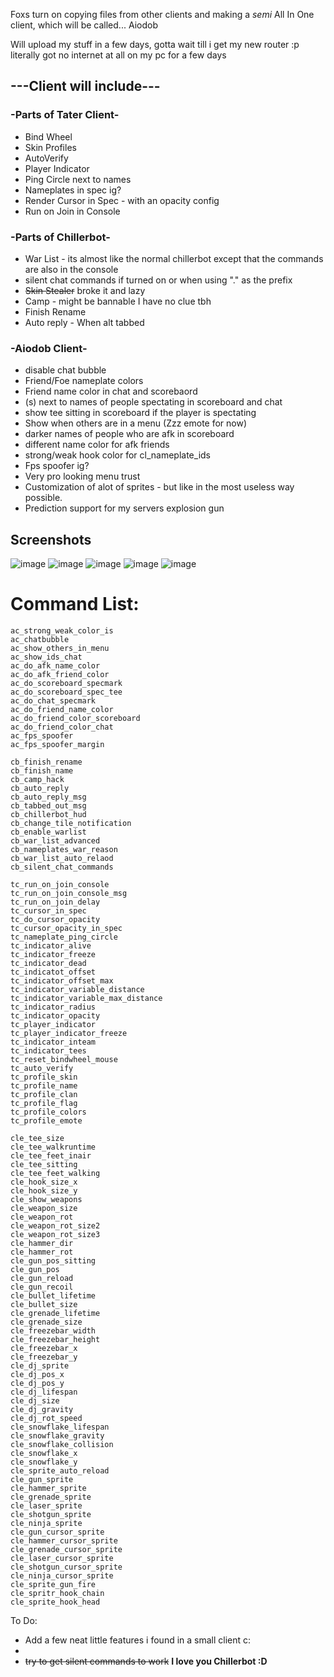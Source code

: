 Foxs turn on copying files from other clients and making a *semi* All In One client, which will be called... Aiodob

Will upload my stuff in a few days, gotta wait till i get my new router :p 
literally got no internet at all on my pc for a few days

## ---Client will include---

### -Parts of Tater Client-
- Bind Wheel
- Skin Profiles
- AutoVerify
- Player Indicator
- Ping Circle next to names
- Nameplates in spec ig?
- Render Cursor in Spec - with an opacity config
- Run on Join in Console

### -Parts of Chillerbot-
- War List - its almost like the normal chillerbot except that the commands are also in the console
- silent chat commands if turned on or when using "." as the prefix
- ~~Skin Stealer~~ broke it and lazy
- Camp - might be bannable I have no clue tbh
- Finish Rename
- Auto reply - When alt tabbed

### -Aiodob Client-
- disable chat bubble
- Friend/Foe nameplate colors
- Friend name color in chat and scorebaord
- (s) next to names of people spectating in scoreboard and chat
- show tee sitting in scoreboard if the player is spectating
- Show when others are in a menu (Zzz emote for now)
- darker names of people who are afk in scoreboard
- different name color for afk friends
- strong/weak hook color for cl_nameplate_ids
- Fps spoofer ig?
- Very pro looking menu trust
- Customization of alot of sprites - but like in the most useless way possible.
- Prediction support for my servers explosion gun


## Screenshots

![image](https://github.com/user-attachments/assets/b60876a7-16e8-4146-ae98-62cff353736a)
![image](https://github.com/user-attachments/assets/a48c68f6-8c62-4ad1-9bf9-61fa16bd16ea)
![image](https://github.com/user-attachments/assets/45a99201-0a8b-4313-b94e-e4feb47d6df9)
![image](https://github.com/user-attachments/assets/0f70064f-56d8-42a5-ab08-64cb9dafa952)
![image](https://github.com/user-attachments/assets/f5e768d0-1042-4ca9-91d3-6355e0c8c0fe)






# Command List:
```
ac_strong_weak_color_is
ac_chatbubble
ac_show_others_in_menu
ac_show_ids_chat
ac_do_afk_name_color
ac_do_afk_friend_color
ac_do_scoreboard_specmark
ac_do_scoreboard_spec_tee
ac_do_chat_specmark
ac_do_friend_name_color
ac_do_friend_color_scoreboard
ac_do_friend_color_chat
ac_fps_spoofer
ac_fps_spoofer_margin

cb_finish_rename
cb_finish_name
cb_camp_hack
cb_auto_reply
cb_auto_reply_msg
cb_tabbed_out_msg
cb_chillerbot_hud
cb_change_tile_notification
cb_enable_warlist
cb_war_list_advanced
cb_nameplates_war_reason
cb_war_list_auto_relaod
cb_silent_chat_commands

tc_run_on_join_console
tc_run_on_join_console_msg
tc_run_on_join_delay
tc_cursor_in_spec
tc_do_cursor_opacity
tc_cursor_opacity_in_spec
tc_nameplate_ping_circle
tc_indicator_alive
tc_indicator_freeze
tc_indicator_dead
tc_indicatot_offset
tc_indicator_offset_max
tc_indicator_variable_distance
tc_indicator_variable_max_distance
tc_indicator_radius
tc_indicator_opacity
tc_player_indicator
tc_player_indicator_freeze
tc_indicator_inteam
tc_indicator_tees
tc_reset_bindwheel_mouse
tc_auto_verify
tc_profile_skin
tc_profile_name
tc_profile_clan
tc_profile_flag
tc_profile_colors
tc_profile_emote

cle_tee_size
cle_tee_walkruntime
cle_tee_feet_inair
cle_tee_sitting
cle_tee_feet_walking
cle_hook_size_x
cle_hook_size_y
cle_show_weapons
cle_weapon_size
cle_weapon_rot
cle_weapon_rot_size2
cle_weapon_rot_size3
cle_hammer_dir
cle_hammer_rot
cle_gun_pos_sitting
cle_gun_pos
cle_gun_reload
cle_gun_recoil
cle_bullet_lifetime
cle_bullet_size
cle_grenade_lifetime
cle_grenade_size
cle_freezebar_width
cle_freezebar_height
cle_freezebar_x
cle_freezebar_y
cle_dj_sprite
cle_dj_pos_x
cle_dj_pos_y
cle_dj_lifespan
cle_dj_size
cle_dj_gravity
cle_dj_rot_speed
cle_snowflake_lifespan
cle_snowflake_gravity
cle_snowflake_collision
cle_snowflake_x
cle_snowflake_y
cle_sprite_auto_reload
cle_gun_sprite
cle_hammer_sprite
cle_grenade_sprite
cle_laser_sprite
cle_shotgun_sprite
cle_ninja_sprite
cle_gun_cursor_sprite
cle_hammer_cursor_sprite
cle_grenade_cursor_sprite
cle_laser_cursor_sprite
cle_shotgun_cursor_sprite
cle_ninja_cursor_sprite
cle_sprite_gun_fire
cle_spritr_hook_chain
cle_sprite_hook_head
```

To Do:
- Add a few neat little features i found in a small client c:
- 
- ~~try to get silent commands to     work~~ **I love you Chillerbot :D**
